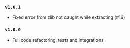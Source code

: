 ### `v1.0.1`

* Fixed error from zlib not caught while extracting (#16)

### `v1.0.0`

* Full code refactoring, tests and integrations
